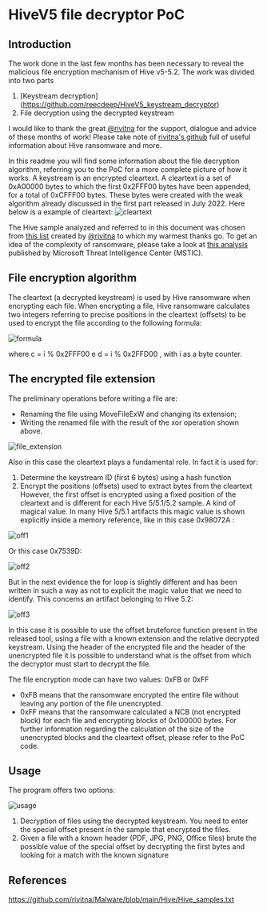 # HiveV5 file decryptor PoC

## Introduction

The work done in the last few months has been necessary to reveal the malicious file encryption mechanism of Hive v5-5.2.
The work was divided into two parts
1. [Keystream decryption] (https://github.com/reecdeep/HiveV5_keystream_decryptor)
2. File decryption using the decrypted keystream

I would like to thank the great [@rivitna](https://twitter.com/rivitna2) for the support, dialogue and advice of these months of work!
Please take note of [rivitna's github](https://github.com/rivitna) full of useful information about Hive ransomware and more.

In this readme you will find some information about the file decryption algorithm, referring you to the PoC for a more complete picture of how it works.
A keystream is an encrypted cleartext. A cleartext is a set of 0xA00000 bytes to which the first 0x2FFF00 bytes have been appended, for a total of 0xCFFF00 bytes. These bytes were created with the weak algorithm already discussed in the first part released in July 2022.
Here below is a example of cleartext:
![cleartext](https://user-images.githubusercontent.com/72123074/204250635-f96b579f-c19b-4c14-be15-157300e1633d.png)


The Hive sample analyzed and referred to in this document was chosen from [this list](https://github.com/rivitna/Malware/blob/main/Hive/Hive_samples.txt) created by [@rivitna](https://twitter.com/rivitna2) to which my warmest thanks go.
To get an idea of the complexity of ransomware, please take a look at [this analysis](https://www.microsoft.com/security/blog/2022/07/05/hive-ransomware-gets-upgrades-in-rust/) published by Microsoft Threat Intelligence Center (MSTIC).


## File encryption algorithm

The cleartext (a decrypted keystream) is used by Hive ransomware when encrypting each file. When encrypting a file, Hive ransomware calculates two integers referring to precise positions in the cleartext (offsets) to be used to encrypt the file according to the following formula:

![formula](https://user-images.githubusercontent.com/72123074/204250645-788c1269-cbf8-4006-b042-b16ee7756cdb.png)

where c = i % 0x2FFF00 e d = i % 0x2FFD00 , with i  as a byte counter.



## The encrypted file extension
The preliminary operations before writing a file are:
- Renaming the file using MoveFileExW and changing its extension;
- Writing the renamed file with the result of the xor operation shown above.

![file_extension](https://user-images.githubusercontent.com/72123074/204250641-2567b7f9-cc42-4516-b378-b357eed4d018.png)

Also in this case the cleartext plays a fundamental role. In fact it is used for:
1. Determine the keystream ID (first 6 bytes) using a hash function
2. Encrypt the positions (offsets) used to extract bytes from the cleartext
However, the first offset is encrypted using a fixed position of the cleartext and is different for each Hive 5/5.1/5.2 sample.
A kind of magical value. In many Hive 5/5.1 artifacts this magic value is shown explicitly inside a memory reference, like in this case 0x98072A :

![off1](https://user-images.githubusercontent.com/72123074/204250648-da2d1514-2e56-4849-8090-79ad25625298.png)

Or this case 0x7539D:

![off2](https://user-images.githubusercontent.com/72123074/204250651-82ea5c5d-840f-486a-807a-1a7a62f30811.png)

But in the next evidence the for loop is slightly different and has been written in such a way as not to explicit the magic value that we need to identify. This concerns an artifact belonging to Hive 5.2:

![off3](https://user-images.githubusercontent.com/72123074/204250653-a747b1bb-e1d7-4061-a21c-d3c72612c93f.png)

In this case it is possible to use the offset bruteforce function present in the released tool, using a file with a known extension and the relative decrypted keystream. Using the header of the encrypted file and the header of the unencrypted file it is possible to understand what is the offset from which the decryptor must start to decrypt the file.

The file encryption mode can have two values: 0xFB or 0xFF
- 0xFB means that the ransomware encrypted the entire file without leaving any portion of the file unencrypted.
- 0xFF means that the ransomware calculated a NCB (not encrypted block) for each file and encrypting blocks of 0x100000 bytes.
For further information regarding the calculation of the size of the unencrypted blocks and the cleartext offset, please refer to the PoC code.


## Usage
The program offers two options:

![usage](https://user-images.githubusercontent.com/72123074/204250655-5e8c46e1-f9aa-4718-bcfe-ca60ff34b5b1.png)

1. Decryption of files using the decrypted keystream. You need to enter the special offset present in the sample that encrypted the files.
2. Given a file with a known header (PDF, JPG, PNG, Office files) brute the possible value of the special offset by decrypting the first bytes and looking for a match with the known signature


## References

<https://github.com/rivitna/Malware/blob/main/Hive/Hive_samples.txt>
